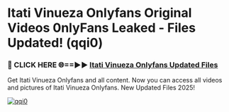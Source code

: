 # Itati Vinueza Onlyfans Original Videos 0nlyFans Leaked - Files Updated! (qqi0)

<h3>🔴 CLICK HERE 🌐==►► <a href="https://tinyurl.com/ehrbuxhb" rel="nofollow">Itati Vinueza Onlyfans Updated Files</a></h3>

Get Itati Vinueza Onlyfans and all content. Now you can access all videos and pictures of Itati Vinueza Onlyfans. New Updated Files 2025!

[![qqi0](https://i.imgur.com/lVYEuWS.gif)](https://tinyurl.com/ehrbuxhb)
